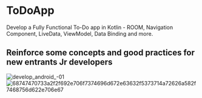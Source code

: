 # ToDoApp
Develop a Fully Functional To-Do app in Kotlin - ROOM, Navigation Component, LiveData, ViewModel, Data Binding and more.
## Reinforce some concepts and good practices for new entrants Jr developers
![develop_android_-01](https://user-images.githubusercontent.com/46753453/102669287-d796b000-4153-11eb-9173-92ad1a805000.png)
![68747470733a2f2f692e706f7374696d672e63632f5373714a72626a582f7468756d622e706e67](https://user-images.githubusercontent.com/46753453/102409651-0c203580-3fb5-11eb-831b-a252a5003f5a.png)



